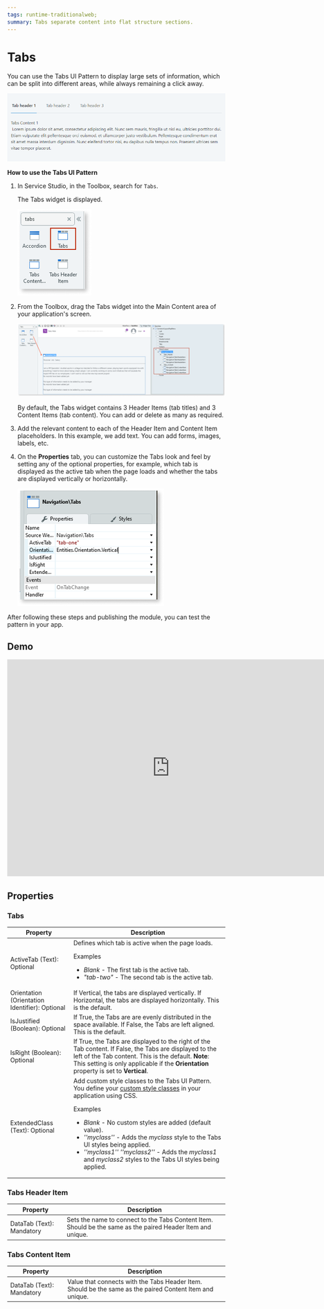 ```yaml
---
tags: runtime-traditionalweb; 
summary: Tabs separate content into flat structure sections.
---
```


# Tabs

You can use the Tabs UI Pattern to display large sets of information, which can be split into different areas, while always remaining a click away. 

![](images/tabs-1.gif?width=650)


**How to use the Tabs UI Pattern**

1. In Service Studio, in the Toolbox, search for `Tabs`. 

    The Tabs widget is displayed.
    
    ![](images/tabs-2-ss.png)

1. From the Toolbox, drag the Tabs widget into the Main Content area of your application's screen.

     ![](images/tabs-3-ss.png)

     By default, the Tabs widget contains 3 Header Items (tab titles) and 3 Content Items (tab content). You can add or delete as many as required.
  
1. Add the relevant content to each of the Header Item and Content Item placeholders. In this example, we add text. You can add forms, images, labels, etc.

1. On the **Properties** tab, you can customize the Tabs look and feel by setting any of the optional properties, for example, which tab is displayed as the active tab when the page loads and whether the tabs are displayed vertically or horizontally.

    ![](images/tabs-4-ss.png)

After following these steps and publishing the module, you can test the pattern in your app.

  
## Demo

<iframe width="750" height="500" src="https://www.youtube.com/embed/97uPVx-Q1lQ" frameborder="0" allow="accelerometer; autoplay; encrypted-media; gyroscope; picture-in-picture" allowfullscreen="allowfullscreen"></iframe>

## Properties

### Tabs

| **Property** |  **Description** | 
|---|---|
| ActiveTab (Text): Optional  |  Defines which tab is active when the page loads. <p>Examples</p><ul><li>_Blank_ - The first tab is the active tab.</li><li>_"tab-two"_ - The second tab is the active tab.| 
| Orientation (Orientation Identifier): Optional  |  If Vertical, the tabs are displayed vertically. If Horizontal, the tabs are displayed horizontally. This is the default.| 
| IsJustified (Boolean): Optional  | If True, the Tabs are are evenly distributed in the space available. If False, the Tabs are left aligned. This is the default.|
| IsRight (Boolean): Optional  | If True, the Tabs are displayed to the right of the Tab content. If False, the Tabs are displayed to the left of the Tab content. This is the default. **Note**: This setting is only applicable if the **Orientation** property is set to **Vertical**. | 
| ExtendedClass (Text): Optional  |  Add custom style classes to the Tabs UI Pattern. You define your [custom style classes](../../../../../../develop/ui/look-feel/css.md) in your application using CSS. <p>Examples <ul><li>_Blank_ - No custom styles are added (default value).</li><li>_''myclass''_ - Adds the _myclass_ style to the Tabs UI styles being applied.</li><li>_''myclass1'' ''myclass2''_ - Adds the _myclass1_ and _myclass2_ styles to the Tabs UI styles being applied.</li></ul></p>| 

### Tabs Header Item

| **Property** |  **Description** | 
|---|---|
| DataTab (Text): Mandatory  |  Sets the name to connect to the Tabs Content Item. Should be the same as the paired Header Item and unique. |  

### Tabs Content Item

| **Property** |  **Description** |  
|---|---|
| DataTab (Text): Mandatory  |  Value that connects with the Tabs Header Item. Should be the same as the paired Content Item and unique. | 